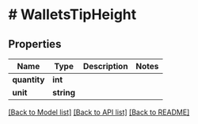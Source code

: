 # # WalletsTipHeight

## Properties

Name | Type | Description | Notes
------------ | ------------- | ------------- | -------------
**quantity** | **int** |  | 
**unit** | **string** |  | 

[[Back to Model list]](../../README.md#documentation-for-models) [[Back to API list]](../../README.md#documentation-for-api-endpoints) [[Back to README]](../../README.md)



